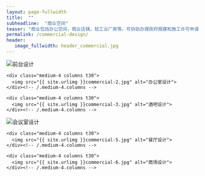 ```yaml
---
layout: page-fullwidth
title:  ""
subheadline:  "商业空间"
teaser: "商业包括办公空间，商业店铺，轻工业厂房等。可协助办理政府报建和施工许可申请。"
permalink: /commercial-design/
header:
   image_fullwidth: header_commercial.jpg
---
```

<div class="row">
    <div class="medium-4 columns t30">
    <img src="{{ site.urlimg }}commercial-1.jpg" alt="前台设计">
    </div><!-- /.medium-4.columns -->

    <div class="medium-4 columns t30">
      <img src="{{ site.urlimg }}commercial-2.jpg" alt="办公室设计">
    </div><!-- /.medium-4.columns -->

    <div class="medium-4 columns t30">
      <img src="{{ site.urlimg }}commercial-3.jpg" alt="酒吧设计">
    </div><!-- /.medium-4.columns -->

</div><!-- /.row -->


<div class="row">
    <div class="medium-4 columns t30">
    <img src="{{ site.urlimg }}commercial-4.jpg" alt="会议室设计">
    </div><!-- /.medium-4.columns -->

    <div class="medium-4 columns t30">
      <img src="{{ site.urlimg }}commercial-5.jpg" alt="餐厅设计">
    </div><!-- /.medium-4.columns -->

    <div class="medium-4 columns t30">
      <img src="{{ site.urlimg }}commercial-6.jpg" alt="商场设计">
    </div><!-- /.medium-4.columns -->

</div><!-- /.row -->

